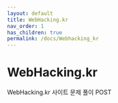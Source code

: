 ```yaml
---
layout: default
title: WebHacking.kr
nav_order: 1
has_children: true
permalink: /docs/Webhacking_kr
---
```


# WebHacking.kr

WebHacking.kr 사이트 문제 풀이 POST
